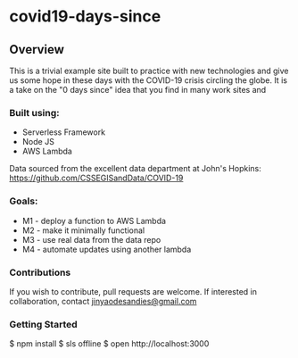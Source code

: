 <!--
title: 'covid-19 days since'
description: 'This is a trivial example site built to practice with new technologies and give us some hope in these days with the COVID-19 crisis circling the globe.'
layout: Doc
framework: v1
platform: AWS
language: nodeJS
-->

# covid19-days-since

## Overview
This is a trivial example site built to practice with new technologies and give us some hope in these days with the COVID-19 crisis circling the globe. It is a take on the "0 days since" idea that you find in many work sites and 

### Built using:
* Serverless Framework
* Node JS
* AWS Lambda

Data sourced from the excellent data department at John's Hopkins: https://github.com/CSSEGISandData/COVID-19

### Goals:
* M1 - deploy a function to AWS Lambda
* M2 - make it minimally functional
* M3 - use real data from the data repo
* M4 - automate updates using another lambda

### Contributions

If you wish to contribute, pull requests are welcome. 
If interested in collaboration, contact jinyaodesandies@gmail.com

### Getting Started

$ npm install
$ sls offline
$ open http://localhost:3000
